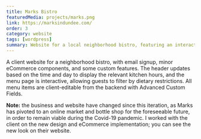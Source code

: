 ```yaml
---
title: Marks Bistro
featuredMedia: projects/marks.png
link: https://marksindundee.com/
order: 3
category: website
tags: [wordpress]
summary: Website for a local neighborhood bistro, featuring an interactive menu.
---
```


A client website for a neighborhood bistro, with email signup, minor eCommerce components, and some custom features. The header updates based on the time and day to display the relevant kitchen hours, and the menu page is interactive, allowing guests to filter by dietary restrictions. All menu items are client-editable from the backend with Advanced Custom Fields.

**Note:** the business and website have changed since this iteration, as Marks has pivoted to an online market and bottle shop for the foreseeable future, in order to remain viable during the Covid-19 pandemic. I worked with the client on the new design and eCommerce implementation; you can see the new look on their website.
